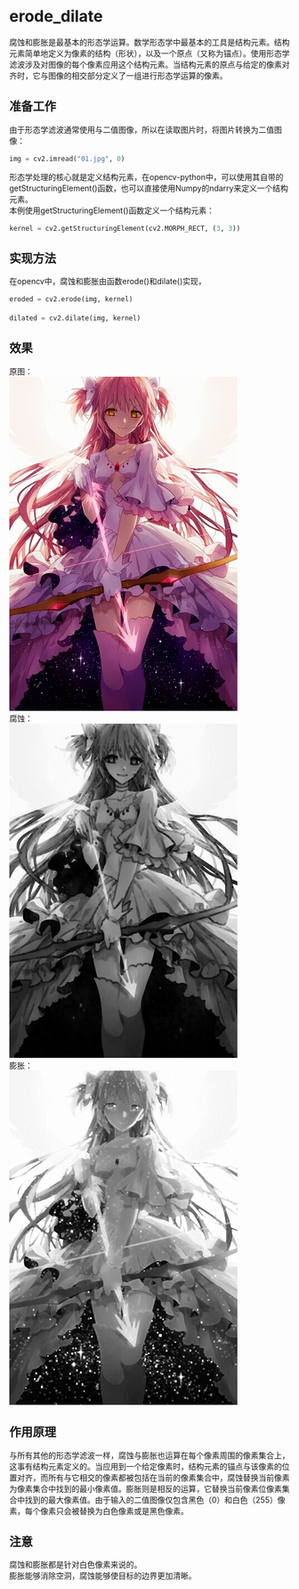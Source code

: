 # erode_dilate

腐蚀和膨胀是最基本的形态学运算。数学形态学中最基本的工具是结构元素。结构元素简单地定义为像素的结构（形状），以及一个原点（又称为锚点）。使用形态学滤波涉及对图像的每个像素应用这个结构元素。当结构元素的原点与给定的像素对齐时，它与图像的相交部分定义了一组进行形态学运算的像素。  

## 准备工作

由于形态学滤波通常使用与二值图像，所以在读取图片时，将图片转换为二值图像：

```python
img = cv2.imread("01.jpg", 0)
```

形态学处理的核心就是定义结构元素，在opencv-python中，可以使用其自带的getStructuringElement()函数，也可以直接使用Numpy的ndarry来定义一个结构元素。  
本例使用getStructuringElement()函数定义一个结构元素：  

```python
kernel = cv2.getStructuringElement(cv2.MORPH_RECT, (3, 3))
```

## 实现方法

在opencv中，腐蚀和膨胀由函数erode()和dilate()实现，  

```python
eroded = cv2.erode(img, kernel)  

dilated = cv2.dilate(img, kernel)  
```  

## 效果

原图：  
![Origin Image](./01.jpg)  
腐蚀：  
![Eroded Image](./eroded.jpg)  
膨胀：  
![Dilated Image](./dilated.jpg)  

## 作用原理

与所有其他的形态学滤波一样，腐蚀与膨胀也运算在每个像素周围的像素集合上，这事有结构元素定义的。当应用到一个给定像素时，结构元素的锚点与该像素的位置对齐，而所有与它相交的像素都被包括在当前的像素集合中，腐蚀替换当前像素为像素集合中找到的最小像素值。膨胀则是相反的运算，它替换当前像素位像素集合中找到的最大像素值。由于输入的二值图像仅包含黑色（0）和白色（255）像素，每个像素只会被替换为白色像素或是黑色像素。

## 注意

腐蚀和膨胀都是针对白色像素来说的。  
膨胀能够消除空洞，腐蚀能够使目标的边界更加清晰。
